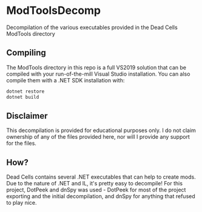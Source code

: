 # ModToolsDecomp

Decompilation of the various executables provided in the Dead Cells ModTools directory

## Compiling

The ModTools directory in this repo is a full VS2019 solution that can be compiled with your run-of-the-mill Visual Studio installation. You can also compile them with a .NET SDK installation with:

```bat
dotnet restore
dotnet build
```

## Disclaimer

This decompilation is provided for educational purposes only. I do not claim ownership of any of the files provided here, nor will I provide any support for the files.

## How?

Dead Cells contains several .NET executables that can help to create mods. Due to the nature of .NET and IL, it's pretty easy to decompile! For this project, DotPeek and dnSpy was used - DotPeek for most of the project exporting and the initial decompilation, and dnSpy for anything that refused to play nice.
